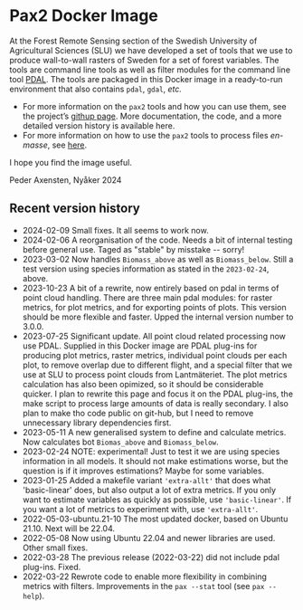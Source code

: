 # Pax2 Docker Image




At the Forest Remote Sensing section of the Swedish University of Agricultural Sciences (SLU) we have developed a set of tools that we use to produce wall-to-wall rasters of Sweden for a set of forest variables. The tools are command line tools as well as filter modules for the command line tool [PDAL](https://pdal.io/). The tools are packaged in this Docker image in a ready-to-run environment that also contains `pdal`, `gdal`, *etc.* 

- For more information on the `pax2` tools and how you can use them, see the project’s [githup page](https://github.com/Snuggan/pax2?tab=readme-ov-file). More documentation, the code, and a more detailed version history is available here. 
- For more information on how to use the `pax2` tools to process files *en-masse*, see [here](https://github.com/Snuggan/pax2/blob/main/documentation/example-en-mass.md).

I hope you find the image useful.

Peder Axensten, Nyåker 2024


## Recent version history

- 2024-02-09 Small fixes. It all seems to work now. 
- 2024-02-06 A reorganisation of the code. Needs a bit of internal testing before general use. Taged as "stable" by misstake -- sorry!
- 2023-03-02 Now handles ``Biomass_above`` as well as ``Biomass_below``. Still a test version using species information as stated in the ``2023-02-24``, above. 
- 2023-10-23 A bit of a rewrite, now entirely based on pdal in terms of point cloud handling. There are three main pdal modules: for raster metrics, for plot metrics, and for exporting points of plots. This version should be more flexible and faster. Upped the internal version number to 3.0.0. 
- 2023-07-25 Significant update. All point cloud related processing now use PDAL. Supplied in this Docker image are PDAL plug-ins for producing plot metrics, raster metrics, individual point clouds per each plot, to remove overlap due to different flight, and a special filter that we use at SLU to process point clouds from Lantmäteriet. The plot metrics calculation has also been opimized, so it should be considerable quicker. I plan to rewrite this page and focus it on the PDAL plug-ins, the make script to process large amounts of data is really secondary. I also plan to make tho code public on git-hub, but I need to remove unnecessary library dependencies first.
- 2023-05-11 A new generalised system to define and calculate metrics. Now calculates bot ``Biomas_above`` and ``Biomass_below``. 
- 2023-02-24 NOTE: experimental! Just to test it we are using species information in all models. It should not make estimations worse, but the question is if it improves estimations? Maybe for some variables. 
- 2023-01-25 Added a makefile variant ``'extra-allt'`` that does what 'basic-linear' does, but also output a lot of extra metrics. If you only want to estimate variables as quickly as possible, use ``'basic-linear'``. If you want a lot of metrics to experiment with, use  ``'extra-allt'``. 
- 2022-05-03-ubuntu.21-10 The most updated docker, based on Ubuntu 21.10. Next will be 22.04. 
- 2022-05-08 Now using Ubuntu 22.04 and newer libraries are used. Other small fixes. 
- 2022-03-28 The previous release (2022-03-22) did not include pdal plug-ins. Fixed. 
- 2022-03-22 Rewrote code to enable more flexibility in combining metrics with filters. Improvements in the ``pax --stat`` tool (see ``pax --help``).
